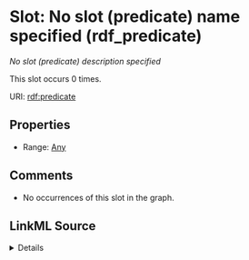 

# Slot: No slot (predicate) name specified (rdf_predicate)


_No slot (predicate) description specified_






This slot occurs 0 times.


URI: [rdf:predicate](http://www.w3.org/1999/02/22-rdf-syntax-ns#predicate)



<!-- no inheritance hierarchy -->








## Properties

* Range: [Any](../classes/Any.md)





## Comments

* No occurrences of this slot in the graph.



## LinkML Source

<details>

```yaml
name: rdf_predicate
annotations:
  count:
    tag: count
    value: 0
description: No slot (predicate) description specified
title: No slot (predicate) name specified
comments:
- No occurrences of this slot in the graph.
from_schema: hydrology-kg
rank: 1000
domain: rdf_predicate
slot_uri: rdf:predicate
alias: rdf_predicate
range: Any

```
</details>